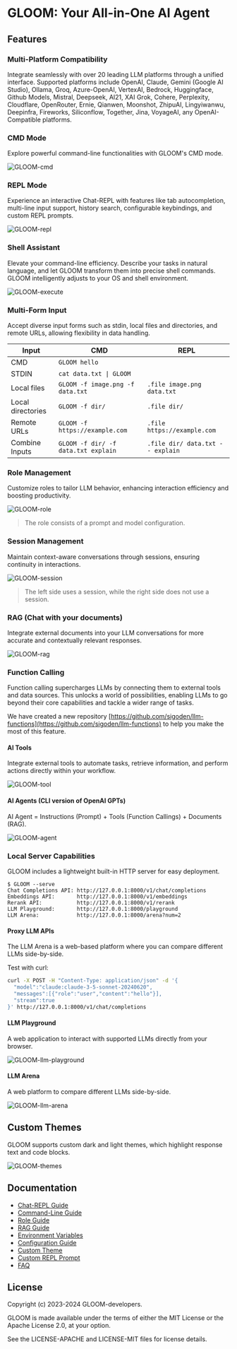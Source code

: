 # GLOOM: Your All-in-One AI Agent

## Features

### Multi-Platform Compatibility

Integrate seamlessly with over 20 leading LLM platforms through a unified interface. Supported platforms include OpenAI, Claude, Gemini (Google AI Studio), Ollama, Groq, Azure-OpenAI, VertexAI, Bedrock, Huggingface, Github Models, Mistral, Deepseek, AI21, XAI Grok, Cohere, Perplexity, Cloudflare, OpenRouter, Ernie, Qianwen, Moonshot,  ZhipuAI, Lingyiwanwu, Deepinfra, Fireworks, Siliconflow, Together, Jina, VoyageAI, any OpenAI-Compatible platforms.

### CMD Mode

Explore powerful command-line functionalities with GLOOM's CMD mode.

![GLOOM-cmd](https://github.com/user-attachments/assets/6c58c549-1564-43cf-b772-e1c9fe91d19c)

### REPL Mode

Experience an interactive Chat-REPL with features like tab autocompletion, multi-line input support, history search, configurable keybindings, and custom REPL prompts.

![GLOOM-repl](https://github.com/user-attachments/assets/218fab08-cdae-4c3b-bcf8-39b6651f1362)

### Shell Assistant

Elevate your command-line efficiency. Describe your tasks in natural language, and let GLOOM transform them into precise shell commands. GLOOM intelligently adjusts to your OS and shell environment.

![GLOOM-execute](https://github.com/user-attachments/assets/0c77e901-0da2-4151-aefc-a2af96bbb004)

### Multi-Form Input

Accept diverse input forms such as stdin, local files and directories, and remote URLs, allowing flexibility in data handling.

| Input             | CMD                                  | REPL                             |
| ----------------- | ------------------------------------ | -------------------------------- |
| CMD               | `GLOOM hello`                       |                                  |
| STDIN             | `cat data.txt \| GLOOM`             |                                  |
| Local files       | `GLOOM -f image.png -f data.txt`    | `.file image.png data.txt`       |
| Local directories | `GLOOM -f dir/`                     | `.file dir/`                     |
| Remote URLs       | `GLOOM -f https://example.com`      | `.file https://example.com`      |
| Combine Inputs    | `GLOOM -f dir/ -f data.txt explain` | `.file dir/ data.txt -- explain` |

### Role Management

Customize roles to tailor LLM behavior, enhancing interaction efficiency and boosting productivity.

![GLOOM-role](https://github.com/user-attachments/assets/023df6d2-409c-40bd-ac93-4174fd72f030)

> The role consists of a prompt and model configuration.

### Session Management

Maintain context-aware conversations through sessions, ensuring continuity in interactions.

![GLOOM-session](https://github.com/user-attachments/assets/56583566-0f43-435f-95b3-730ae55df031)

> The left side uses a session, while the right side does not use a session.

### RAG (Chat with your documents)

Integrate external documents into your LLM conversations for more accurate and contextually relevant responses.


![GLOOM-rag](https://github.com/user-attachments/assets/359f0cb8-ee37-432f-a89f-96a2ebab01f6)

### Function Calling

Function calling supercharges LLMs by connecting them to external tools and data sources. This unlocks a world of possibilities, enabling LLMs to go beyond their core capabilities and tackle a wider range of tasks.

We have created a new repository [https://github.com/sigoden/llm-functions](https://github.com/sigoden/llm-functions) to help you make the most of this feature.

#### AI Tools

Integrate external tools to automate tasks, retrieve information, and perform actions directly within your workflow.

![GLOOM-tool](https://github.com/user-attachments/assets/7459a111-7258-4ef0-a2dd-624d0f1b4f92)

#### AI Agents (CLI version of OpenAI GPTs)

AI Agent = Instructions (Prompt) + Tools (Function Callings) + Documents (RAG).

![GLOOM-agent](https://github.com/user-attachments/assets/0b7e687d-e642-4e8a-b1c1-d2d9b2da2b6b)

### Local Server Capabilities

GLOOM includes a lightweight built-in HTTP server for easy deployment.

```
$ GLOOM --serve
Chat Completions API: http://127.0.0.1:8000/v1/chat/completions
Embeddings API:       http://127.0.0.1:8000/v1/embeddings
Rerank API:           http://127.0.0.1:8000/v1/rerank
LLM Playground:       http://127.0.0.1:8000/playground
LLM Arena:            http://127.0.0.1:8000/arena?num=2
```

#### Proxy LLM APIs

The LLM Arena is a web-based platform where you can compare different LLMs side-by-side. 

Test with curl:

```sh
curl -X POST -H "Content-Type: application/json" -d '{
  "model":"claude:claude-3-5-sonnet-20240620",
  "messages":[{"role":"user","content":"hello"}], 
  "stream":true
}' http://127.0.0.1:8000/v1/chat/completions
```

#### LLM Playground

A web application to interact with supported LLMs directly from your browser.

![GLOOM-llm-playground](https://github.com/user-attachments/assets/aab1e124-1274-4452-b703-ef15cda55439)

#### LLM Arena

A web platform to compare different LLMs side-by-side.

![GLOOM-llm-arena](https://github.com/user-attachments/assets/edabba53-a1ef-4817-9153-38542ffbfec6)

## Custom Themes

GLOOM supports custom dark and light themes, which highlight response text and code blocks.

![GLOOM-themes](https://github.com/sigoden/GLOOM/assets/4012553/29fa8b79-031e-405d-9caa-70d24fa0acf8)

## Documentation

- [Chat-REPL Guide](https://github.com/sigoden/GLOOM/wiki/Chat-REPL-Guide)
- [Command-Line Guide](https://github.com/sigoden/GLOOM/wiki/Command-Line-Guide)
- [Role Guide](https://github.com/sigoden/GLOOM/wiki/Role-Guide)
- [RAG Guide](https://github.com/sigoden/GLOOM/wiki/RAG-Guide)
- [Environment Variables](https://github.com/sigoden/GLOOM/wiki/Environment-Variables)
- [Configuration Guide](https://github.com/sigoden/GLOOM/wiki/Configuration-Guide)
- [Custom Theme](https://github.com/sigoden/GLOOM/wiki/Custom-Theme)
- [Custom REPL Prompt](https://github.com/sigoden/GLOOM/wiki/Custom-REPL-Prompt)
- [FAQ](https://github.com/sigoden/GLOOM/wiki/FAQ)

## License

Copyright (c) 2023-2024 GLOOM-developers.

GLOOM is made available under the terms of either the MIT License or the Apache License 2.0, at your option.

See the LICENSE-APACHE and LICENSE-MIT files for license details.